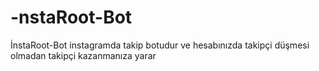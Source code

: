# -nstaRoot-Bot
İnstaRoot-Bot instagramda takip botudur ve hesabınızda takipçi düşmesi olmadan takipçi kazanmanıza yarar
